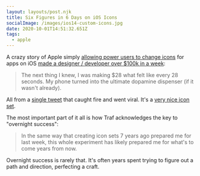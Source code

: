 ```yaml
---
layout: layouts/post.njk
title: Six Figures in 6 Days on iOS Icons
socialImage: /images/ios14-custom-icons.jpg
date: 2020-10-01T14:51:32.651Z
tags:
  - apple
---
```

A crazy story of Apple simply [allowing power users to change icons](https://www.macrumors.com/how-to/change-app-icons/) for apps on iOS [made a designer / developer over $100k in a week](https://tr.af/6):

> The next thing I knew, I was making $28 what felt like every 28 seconds. My phone turned into the ultimate dopamine dispenser (if it wasn't already).

All from a [single tweet](https://twitter.com/traf/status/1307707156788060160) that caught fire and went viral. It's a [very nice icon set](https://icons.tr.af/).

The most important part of it all is how Traf acknowledges the key to "overnight success":

> In the same way that creating icon sets 7 years ago prepared me for last week, this whole experiment has likely prepared me for what's to come years from now.

Overnight success is rarely that. It's often years spent trying to figure out a path and direction, perfecting a craft.